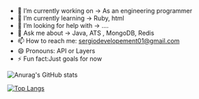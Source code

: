 
- 🔭 I’m currently working on -> As an engineering programmer
- 🌱 I’m currently learning -> Ruby, html
- 🤔 I’m looking for help with -> ....
- 💬 Ask me about -> Java, ATS , MongoDB, Redis
- 📫 How to reach me: sergiodevelopement01@gmail.com
- 😄 Pronouns: API or Layers
- ⚡ Fun fact:Just goals for now

 ![Anurag's GitHub stats](https://github-readme-stats.vercel.app/api?username=ApiDevs&show_icons=true&theme=radical)
 
 [![Top Langs](https://github-readme-stats.vercel.app/api/top-langs/?username=ApiDevs&layout=compact)](https://github.com/ApiDevs/github-readme-stats)
 
